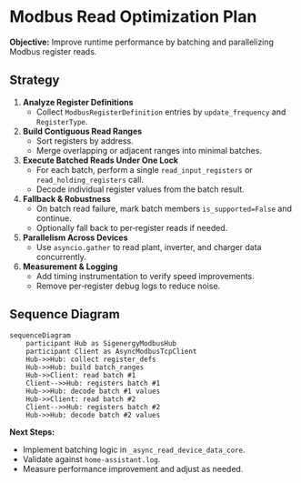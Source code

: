 # Modbus Read Optimization Plan

**Objective:** Improve runtime performance by batching and parallelizing Modbus register reads.

## Strategy
1. **Analyze Register Definitions**  
   - Collect `ModbusRegisterDefinition` entries by `update_frequency` and `RegisterType`.  
2. **Build Contiguous Read Ranges**  
   - Sort registers by address.  
   - Merge overlapping or adjacent ranges into minimal batches.  
3. **Execute Batched Reads Under One Lock**  
   - For each batch, perform a single `read_input_registers` or `read_holding_registers` call.  
   - Decode individual register values from the batch result.  
4. **Fallback & Robustness**  
   - On batch read failure, mark batch members `is_supported=False` and continue.  
   - Optionally fall back to per‑register reads if needed.  
5. **Parallelism Across Devices**  
   - Use `asyncio.gather` to read plant, inverter, and charger data concurrently.  
6. **Measurement & Logging**  
   - Add timing instrumentation to verify speed improvements.  
   - Remove per‑register debug logs to reduce noise.  

## Sequence Diagram
```mermaid
sequenceDiagram
    participant Hub as SigenergyModbusHub
    participant Client as AsyncModbusTcpClient
    Hub->>Hub: collect register_defs
    Hub->>Hub: build batch_ranges
    Hub->>Client: read batch #1
    Client-->>Hub: registers batch #1
    Hub->>Hub: decode batch #1 values
    Hub->>Client: read batch #2
    Client-->>Hub: registers batch #2
    Hub->>Hub: decode batch #2 values
```

**Next Steps:**  
- Implement batching logic in `_async_read_device_data_core`.  
- Validate against `home-assistant.log`.  
- Measure performance improvement and adjust as needed.